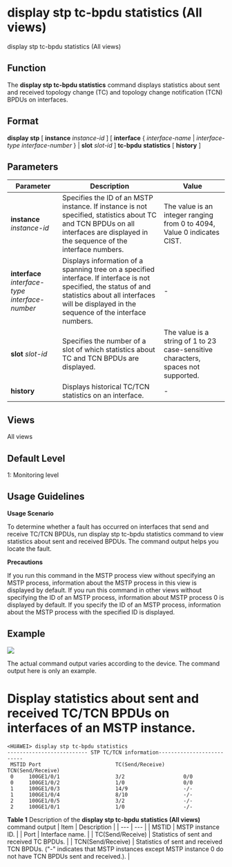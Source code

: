 display stp tc-bpdu statistics (All views)
==========================================

display stp tc-bpdu statistics (All views)

Function
--------



The **display stp tc-bpdu statistics** command displays statistics about sent and received topology change (TC) and topology change notification (TCN) BPDUs on interfaces.




Format
------

**display stp** [ **instance** *instance-id* ] [ **interface** { *interface-name* | *interface-type* *interface-number* } | **slot** *slot-id* ] **tc-bpdu** **statistics** [ **history** ]


Parameters
----------

| Parameter | Description | Value |
| --- | --- | --- |
| **instance** *instance-id* | Specifies the ID of an MSTP instance.  If instance <instanceId> is not specified, statistics about TC and TCN BPDUs on all interfaces are displayed in the sequence of the interface numbers. | The value is an integer ranging from 0 to 4094, Value 0 indicates CIST. |
| **interface** *interface-type* *interface-number* | Displays information of a spanning tree on a specified interface.  If interface <ifType> <ifNum> is not specified, the status of and statistics about all interfaces will be displayed in the sequence of the interface numbers. | - |
| **slot** *slot-id* | Specifies the number of a slot of which statistics about TC and TCN BPDUs are displayed. | The value is a string of 1 to 23 case-sensitive characters, spaces not supported. |
| **history** | Displays historical TC/TCN statistics on an interface. | - |



Views
-----

All views


Default Level
-------------

1: Monitoring level


Usage Guidelines
----------------

**Usage Scenario**



To determine whether a fault has occurred on interfaces that send and receive TC/TCN BPDUs, run display stp tc-bpdu statistics command to view statistics about sent and received BPDUs. The command output helps you locate the fault.



**Precautions**



If you run this command in the MSTP process view without specifying an MSTP process, information about the MSTP process in this view is displayed by default. If you run this command in other views without specifying the ID of an MSTP process, information about MSTP process 0 is displayed by default. If you specify the ID of an MSTP process, information about the MSTP process with the specified ID is displayed.




Example
-------

![](../public_sys-resources/note_3.0-en-us.png) 

The actual command output varies according to the device. The command output here is only an example.


# Display statistics about sent and received TC/TCN BPDUs on interfaces of an MSTP instance.
```
<HUAWEI> display stp tc-bpdu statistics
-------------------------- STP TC/TCN information--------------------------
 MSTID Port                        TC(Send/Receive)      TCN(Send/Receive)
 0     100GE1/0/1                  3/2                   0/0 
 0     100GE1/0/2                  1/0                   0/0 
 1     100GE1/0/3                  14/9                  -/-  
 1     100GE1/0/4                  8/10                  -/-  
 2     100GE1/0/5                  3/2                   -/-  
 2     100GE1/0/1                  1/0                   -/-

```

**Table 1** Description of the **display stp tc-bpdu statistics (All views)** command output
| Item | Description |
| --- | --- |
| MSTID | MSTP instance ID. |
| Port | Interface name. |
| TC(Send/Receive) | Statistics of sent and received TC BPDUs. |
| TCN(Send/Receive) | Statistics of sent and received TCN BPDUs. ("-" indicates that MSTP instances except MSTP instance 0 do not have TCN BPDUs sent and received.). |
